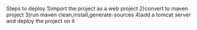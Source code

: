 Steps to deploy
1)import the project as a web project
2)convert to maven project
3)run maven clean,install,generate-sources
4)add a tomcat server and deploy the project on it

